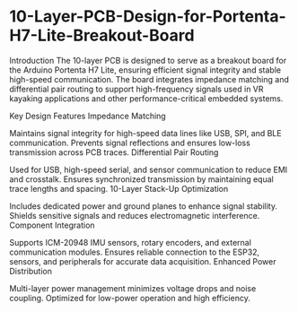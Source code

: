 # 10-Layer-PCB-Design-for-Portenta-H7-Lite-Breakout-Board

Introduction
The 10-layer PCB is designed to serve as a breakout board for the Arduino Portenta H7 Lite, ensuring efficient signal integrity and stable high-speed communication. The board integrates impedance matching and differential pair routing to support high-frequency signals used in VR kayaking applications and other performance-critical embedded systems.

Key Design Features
Impedance Matching

Maintains signal integrity for high-speed data lines like USB, SPI, and BLE communication.
Prevents signal reflections and ensures low-loss transmission across PCB traces.
Differential Pair Routing

Used for USB, high-speed serial, and sensor communication to reduce EMI and crosstalk.
Ensures synchronized transmission by maintaining equal trace lengths and spacing.
10-Layer Stack-Up Optimization

Includes dedicated power and ground planes to enhance signal stability.
Shields sensitive signals and reduces electromagnetic interference.
Component Integration

Supports ICM-20948 IMU sensors, rotary encoders, and external communication modules.
Ensures reliable connection to the ESP32, sensors, and peripherals for accurate data acquisition.
Enhanced Power Distribution

Multi-layer power management minimizes voltage drops and noise coupling.
Optimized for low-power operation and high efficiency.
